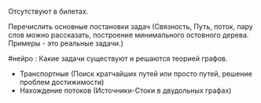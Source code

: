 Отсутствуют в билетах.

Перечислить основные постановки задач (Связность, Путь, поток, пару слов можно рассказать, построение минимального остовного дерева. Примеры - это реальные задачи.)

#нейро :
Какие задачи существуют и решаются теорией графов.
- Транспортные (Поиск кратчайших путей или просто путей, решение проблем достижимости)
- Нахождение потоков (Источники-Стоки в двудольных графах)